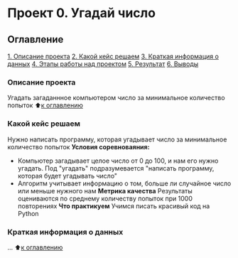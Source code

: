 # Проект 0. Угадай число
## Оглавление
[1. Описание проекта](https://github.com/Dashka1989/Data_science/new/main?filename=README.md#Описание-проекта)
[2. Какой кейс решаем](https://github.com/Dashka1989/Data_science/new/main?filename=README.md#Какой-кейс-решаем)
[3. Краткая информация о данных](https://github.com/Dashka1989/Data_science/new/main?filename=README.md#Краткая-информация-о-данных)
[4. Этапы работы над проектом](https://github.com/Dashka1989/Data_science/new/main?filename=README.md#Этапы-работы-над-проектом)
[5. Результат](https://github.com/Dashka1989/Data_science/new/main?filename=README.md#Результат)
[6. Выводы](https://github.com/Dashka1989/Data_science/new/main?filename=README.md#Выводы)
### Описание проекта
Угадать загаданнное компьютером число за минимальное количество попыток
:arrow_up:[к оглавлению](https://github.com/Dashka1989/Data_science/new/main?filename=README.md#Оглавление)
### Какой кейс решаем
Нужно написать программу, которая угадывает число за минимальное количество попыток
**Условия соревноваяния:**
- Компьютер загадывает целое число от 0 до 100, и нам его нужно угадать. Под "угадать" подразумевается "написать программу, которая будет угадывать число"
- Алгоритм учитывает информацию о том, больше ли случайное число или меньше нужного нам
**Метрика качества**
Результаты оцениваются по среднему количеству попыток при 1000 повторениях
**Что практикуем**
Учимся писать красивый код на Python
### Краткая информация о данных
...
:arrow_up:[к оглавлению](https://github.com/Dashka1989/Data_science/new/main?filename=README.md#Оглавление)
